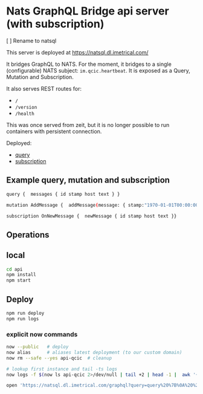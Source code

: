 # Nats GraphQL Bridge api server (with subscription)

[ ] Rename to natsql

This server is deployed at <https://natsql.dl.imetrical.com/>

It bridges GraphQL to NATS. For the moment, it bridges to a single (configurable) NATS subject: `im.qcic.heartbeat`. It is exposed as a Query, Mutation and Subscription.

It also serves REST routes for:

- `/`
- `/version`
- `/health`

This was once served from zeit, but it is no longer possible to run containers with persistent connection.

Deployed:

- [query](https://natsql.dl.imetrical.com/graphql?query=query%20%7B%0A%20%20messages%20%7B%0A%20%20%20%20id%0A%20%20%20%20stamp%0A%20%20%20%20host%0A%20%20%20%20text%0A%20%20%7D%0A%7D%0A)
- [subscription](https://natsql.dl.imetrical.com/graphql?operationName=OnNewMessage&query=subscription%20OnNewMessage%20%7B%0A%20%20newMessage%20%7B%0A%20%20%20%20id%0A%20%20%20%20stamp%0A%20%20%20%20host%0A%20%20%20%20text%0A%20%20%7D%0A%7D%0A)

## Example query, mutation and subscription

```bash
query {  messages { id stamp host text } }

mutation AddMessage {  addMessage(message: { stamp:"1970-01-01T00:00:00.000Z"    host:"browser", text:"ping" }) { id stamp host text }}

subscription OnNewMessage {  newMessage { id stamp host text }}
```

## Operations

## local

```bash
cd api
npm install
npm start
```

## Deploy

```bash
npm run deploy
npm run logs
```

### explicit now commands

```bash
now --public   # deploy
now alias      # aliases latest deployment (to our custom domain)
now rm --safe --yes api-qcic  # cleanup

# lookup first instance and tail -ts logs
now logs -f $(now ls api-qcic 2>/dev/null | tail +2 | head -1 |  awk '{print $2}')

open 'https://natsql.dl.imetrical.com/graphql?query=query%20%7B%0A%20%20messages%20%7B%0A%20%20%20%20id%0A%20%20%20%20stamp%0A%20%20%20%20host%0A%20%20%20%20text%0A%20%20%7D%0A%7D%0A'
```
